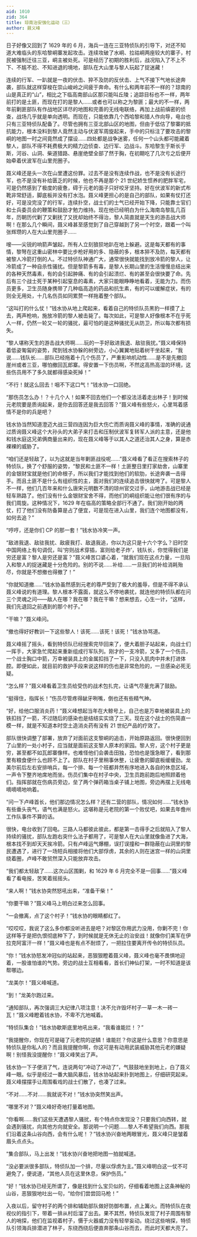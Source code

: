 ```yaml
---
aid: 1010
zid: 364
title: 琼南治安强化运动（三）
author: 聂义峰
---
```


日子好像又回到了 1629 年的 6 月，海兵一连在三亚特侦队的引导下，对还不知道大难临头的东哈黎峒寨发起攻击。连续攻破了水峒、拉祜峒两座较大的寨子，村民被强制迁往三亚，峒主被处死。可是经历了初期的胜利后，战况陷入了不上不下、不尴不尬、不知进退的境地，部队在大山里与黎人玩起了捉迷藏！

连续的行军、一趴就是一夜的伏击、猝不及防的反伏击、上气不接下气地长途奔袭，部队就这样穿梭在崇山峻岭之间疲于奔命。有什么和两年前不一样的？琼南的山是真正的“山”，相比之下临高南部山区那只能叫丘陵；追踪目标也不一样，两年前打的是土匪，而现在打的是黎人……或者也可以称之为黎匪；最大的不一样，两年前剿匪部队有作战地区详尽的地图和完善的无线电联络，再加上战前缜密的侦查，战场几乎就是单向透明。而现在，只能依靠几个西哈黎和猎人作向导，电台也只有三亚特侦队配备了。尽管也拥有三亚北部山区的地图，但由于低估了黎寨的抵抗能力，根本没料到黎人竟然主动与伏波军周旋起来，手中的只标注了要攻击的黎峒的地图一时之间竟然成了摆设……四处都是战争迷雾，任何一个山头都可能藏着黎人，部队不得不耗费极大的精力边侦查、边行军、边战斗。东哈黎生于斯长于斯，河谷、山洞、柴道猎路、悬崖绝壁全部了然于胸，在初期吃了几次亏之后便开始牵着伏波军在山里兜圈子。

聂义峰还是头一次在山里遭这份罪。过去不是没有连续作战，也不是没有长途行军，也不是没有补给匮乏的时候，他也不再是那个 21 世纪娇生惯养的肥胖军宅，可是仍然感到了极度的疲惫，碍于元老的面子只好咬牙坚持。好在伏波军的新式布靴非常舒适，脚底板并没有打水泡。聂义峰更担心的是自己的部队，如果有仗打还好，可是没完没了的行军，连续扑空，战士们的士气已经开始下降，只能靠士官们和士兵委员会的鞭策和鼓励才勉力维持。现在他已经明白为什么海南岛黎乱几百年，历朝历代剿了又剿抚了又抚却始终不得治，黎人简直就是天生的游击战大师啊！在那么几个瞬间，聂义峰甚至感觉到了自己穿越到了另一个时空，跟着一个叫张辉瓒的人在大山里兜圈子……

嗖——尖锐的响箭声皱起，所有人立刻狼狈地趴在地上躲避。这是每天都有的事情，黎弩在这重山密林中要比步枪好用的多、隐蔽的多，根本猝不及防，每天都有被黎人冷箭打倒的人。不过特侦队神通广大，通常很快就能找到放冷箭的黎人，让冷箭成了一种自杀性骚扰。但是黎箭多有毒，是黎人长期山里的生活慢慢总结出来的各种天然毒素，有的会引起肿痛、有的会引起溃烂、有的甚至会很快要了命。先后有三个战士死于某种引起窒息的毒素，大家只能眼睁睁地看着，无能为力。而伤员更多，卫生员随身携带了几种临高造的药品和抗生素，有的可以缓解症状，有的则全无用处，十几名伤员如同累赘一样拖着整个部队。

“这叫打的什么仗！”钱水协从地上爬起来，看着自己的特侦队员黑豹一样摸了上去，两声枪响，施放冷箭的黎人被击毙了。每次如此，可是黎人好像根本不在乎死人一样，仍然一轮又一轮的骚扰，最可怕的是这种骚扰无从防卫，所以每次都有损失。

“黎人堪称天生的游击战大师啊……玩的一手好敌进我退、敌驻我扰。”聂义峰保持着低姿匍匐的姿势，爬到钱水协躲的树旁边，小心翼翼地贴着树干坐起来，“我说……钱队长……部队已经拖着十几个伤员了，严重影响机动性……是不是先撤回崖州或者三亚，哪怕撤回瓦郎寨。得安置一下伤员啊，不然这高热高湿的环境，这些伤员用不了多久就都得感染死掉！”

“不行！就这么回去！咽不下这口气！”钱水协一口回绝。

“那伤员怎么办！？十几个人！如果不回去他们一个都没法活着走出林子！到时候元老院要是质询起来，是你去回答还是我去回答？”聂义峰有些怒火，心里骂着感情不是你的兵是吧？

钱水协当然知道澄迈大战三营四连因为巨大伤亡而质询聂义峰的事情，准确的说通过质询聂义峰这个大孙头的大弟子来打击和压制伏波军复转军人派的主意，还是他和钱水庭这兄弟俩商量出来的，现在聂义峰等于以其人之道还治其人之身，算是赤裸裸的威胁了。

“咱们还是轻敌了，以为这就是当年剿匪战役呢……”聂义峰看了看正在搜索林子的特侦队，换了个舒服的姿势，“黎民和土匪不一样！土匪整日里打家劫舍，山寨里的金银财宝就是他们的命根子，所以我们才能找到他们的软肋，长途奔袭一击得手。而且土匪不是什么有组织性的主，面对我们的连续追击很快就垮了。可是黎人不一样，他们几百年来和什么唐宋元明数不清的琼州官交过手，山地游击战已经是轻车熟路了。他们没有什么金银财宝舍不得，而他们的峒组织能让他们很有序的与我们周旋。这种情况下，1629 年在临高的策略全部行不通了。我们刚开始的两仗，打了他们没有防备算是占了便宜，可是现在进入山里，我们连个地图都没有，如何去追？”

“哼哼，还是你们 CP 的那一套！”钱水协冷笑一声。

“敌进我退、敌驻我扰、敌疲我打、敌退我追，你以为这只是十六个字么？旧时空中国网络上有句调侃，叫‘穷则战术穿插，富则给老子炸’，钱队长，你觉得我们是穷还是富？黎人是穷还是富？”聂义峰苦口婆心着，“就我们现在这点力量，一旦陷入和黎人的捉迷藏是十分危险的。别的不说……补给……一旦我们的补给消耗殆尽，你就是不想撤也得撤了！”

“你就知道撤……”钱水协虽然感到元老的尊严受到了极大的羞辱，但是不得不承认聂义峰说的有道理。黎人根本不露面，就这么不停地袭扰，就连他的特侦队都在问三个灵魂之问——敌人在哪？我在哪？我在干嘛？想来想去，心生一计，“这样，我们先退回之前遇到的那个村子。”

“干嘛？”聂义峰问。

“撤也得好好教训一下这些黎人！该死……该死！该死！”钱水协骂道。

聂义峰摇了摇头，看到特侦队已经搜索完毕回来了，便大着胆子站起来，向战士们一挥手，大家急忙爬起来重新组成行军队列。刚才的一支冷箭，又多了一个伤员，一个战士胸口中箭，万幸被装具上的金属扣挡了一下，只没入肌肉中并未打进体腔。即便如此，就目前的救护手段来说这样的伤也是非常危险的，一旦感染必死无疑。

“怎么样？”聂义峰看着卫生员给受伤的战术包扎完，让语气尽量充满了鼓励。

“挺得住，指挥长！”伤员尽管疼得龇牙咧嘴，倒也还有些精气神。

“好，给他口服消炎药！”聂义峰想起当年在大鲸号上，自己也是万幸地被装具上的铁扣挡了一箭，不过随后的感染也是结结实实烧了三天。现在这个战士的伤简直一模一样，就是不知道本时空土造消炎药有没有 21 世纪产品的疗效了。

部队很快调整了部署，放弃了对面前这支黎峒的追击，开始原路返回。很快便回到了山里的一处小村子，应当就是面前这支黎人原本的家园。黎人穷，这个村子更是穷，甚至都不如瓦郎寨像样。也难怪他们会袭击田独，恐怕也是饿急眼了，看到那里有粮食便什么也顾不上了。部队在村子里稍事休整，让疲惫的脚底板缓缓劲。龙美尔前后左右安排哨兵，每一个排、每一个班都井然有序地进入各自的休息区域，一声令下整齐地席地而坐。伤员们集中在村子中央，卫生员跑前跑后地照顾着他们。指挥部就在伤病员旁边，垒了两个弹药箱当桌子铺上地图，旁边再摆上无线电嘀嘀嘀地响着。

“问一下卢峰首长，他们那边情况怎么样？还有二营的部队，情况如何……”钱水协有些垂头丧气，语气也满是怒火。这堪称是元老院的第一个败仗吧，如果去年儋州工作队事件不算的话。

很快，电台收到了回电。三路人马都彼此彼此，都是第一击得手之后就陷入了黎人持续的骚扰，部队左跑右突什么法子都用了，可是黎人在大山里就像鱼进了大海，根本找不到却天天挨冷箭。只有卢峰运气爆棚，误打误撞和一群隐蔽在山洞里的黎民遭遇了，进行了一场短兵相接将他们大部俘虏，其余的人则在迷宫一样的山洞里绕着圈，卢峰不敢贸然深入只能放弃攻击。

“我们都太轻敌了……这次山区围剿，和 1629 年 6 月完全不是一回事……”聂义峰看了看电报，苦笑着摇摇头。

“来人啊！”钱水协突然怒吼出来，“准备干柴！”

“你要干嘛？”聂义峰马上明白过来怎么回事。

“一会撤离，点了这个村子！”钱水协的眼睛都红了。

“哎哎哎，我说了这么多你都没听进去是吧？对黎区你用武力没用，你剿不完！你这样等于是把仇恨彻底种下了，到时候就是无休无止的治安战！就像你们美军在伊拉克阿富汗一样！”聂义峰也是有点不耐烦了，一把拉住要离开传令的特侦队员。

“你！”钱水协怒发冲冠似的站起来，恶狠狠瞪着聂义峰，聂义峰也毫不畏惧地迎着，一股谁怕谁的气势。旁边的战士互相看看，首长们神仙打架，一时不知道是该帮哪边。

“龙美尔！”聂义峰喊道。

“到！”龙美尔跑过来。

“通知部队，再次强调三大纪律八项注意！决不允许毁坏村子一草一木一砖一瓦！”聂义峰瞪着钱水协，不卑不亢地喊着。

“特侦队集合！”钱水协歇斯底里地吼出来，“我看谁能拦！？”

“我提醒你，你现在可是碰了元老院的逆鳞！谁能拦？你这是什么意思？你意思是特侦队是你私人的？而且我提醒你啊，你这可是有动用武装威胁其他元老的嫌疑啊！别怪我没提醒你！”聂义峰笑出了声。

钱水协一下子便消了气，连说两句“冲动了冲动了”，气鼓鼓地坐到地上，白了聂义峰一眼。似乎是经过一番大脑风暴后，钱水协站起来扑到地图上，仔细研究起来。聂义峰摆摆手让周围看戏的战士们散了，也凑了过来。

“不对……不对……我就说不对！”钱水协突然笑出声。

“哪里不对？”聂义峰好奇地打量着地图。

“你看啊……我们这些天遭遇黎人骚扰，有个特点你发现没？只要我们向西转，就会遇到骚扰，向其他方向就安全。那说明一个问题……黎人不希望我们向西。那我们沿着这条山谷向西，会有什么呢！？”钱水协兴奋地两眼冒光，聂义峰只是皱着眉头点点头。

“集合部队，马上出发！”钱水协兴奋地把地图一拍就喊道。

“没必要派很多部队，特侦队加一个排，尽量以俘虏为主。”聂义峰明白这一仗不可避免了，便说道，“其他人员在这里休息，保护伤员。”

“好！”钱水协已经无所谓了，像是找到什么宝贝似的，仔细看着地图上这条神秘的山谷，恶狠狠地吐出一句，“给你们尝尝回马枪！”

入夜以后，留守村子的两个排和辅助部队做好防御布置，点上篝火。而特侦队在夜视仪的指引下，带着一排从村后溜了出去。果不其然，特侦队发现了村子周围有黎人的哨探，他们在监视着村子，慑于火器威力没有轻举妄动。绕过这些哨探，特侦队引领海兵排潜进了林子，东绕西绕后便直奔那条山谷而去，而此时天都大亮了。
